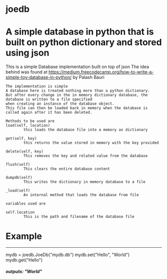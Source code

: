 # joedb
# A simple database in python that is built on python dictionary and stored using json
 This is a simple Database implementation built on top of json
    The idea behind was found at https://medium.freecodecamp.org/how-to-write-a-simple-toy-database-in-python/
    by Palash Bauri

    The implementation is simple
    A database here is treated nothing more than a python dictionary.
    But after every change in the in memory dictionary database, the database is written to a file specified
    when creating an instance of the database object.
    This file can then be loaded back in memory when the database is called again after it has been deleted.

    Methods to be used are
    load(self, location)
            this loads the database file into a memory as dictionary

    get(self, key)
            this returns the value stored in memory with the key provided

    delete(self, key)
            This removes the key and related value from the database

    flush(self)
            This clears the entire database content

    dumpdb(self)
            This writes the dictionary in memory database to a file

    _load(self)
            An internal method that loads the database from file

    variables used are

    self.location
            This is the path and filename of the database file
            
# Example
-------------------------------
  mydb = joedb.JoeDb("mydb.db")
  mydb.set("Hello", "World")
  mydb.get("Hello")
   ##### outputs: "World"
